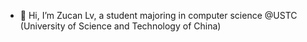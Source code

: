 - 👋 Hi, I’m Zucan Lv, a student majoring in computer science @USTC (University of Science and Technology of China)

<!---
- 👀 I’m interested in ...
- 🌱 I’m currently learning ...
- 💞️ I’m looking to collaborate on ...
- 📫 How to reach me ...
- 😄 Pronouns: ...
- ⚡ Fun fact: ...
--->


<!---
zucanlv/zucanlv is a ✨ special ✨ repository because its `README.md` (this file) appears on your GitHub profile.
You can click the Preview link to take a look at your changes.
--->
